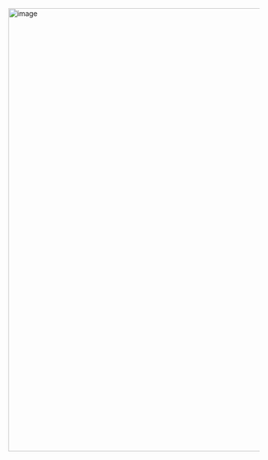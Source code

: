 <img width="1911" height="888" alt="image" src="https://github.com/user-attachments/assets/f5a8b339-2cbd-4999-8950-df58fc703426" />

